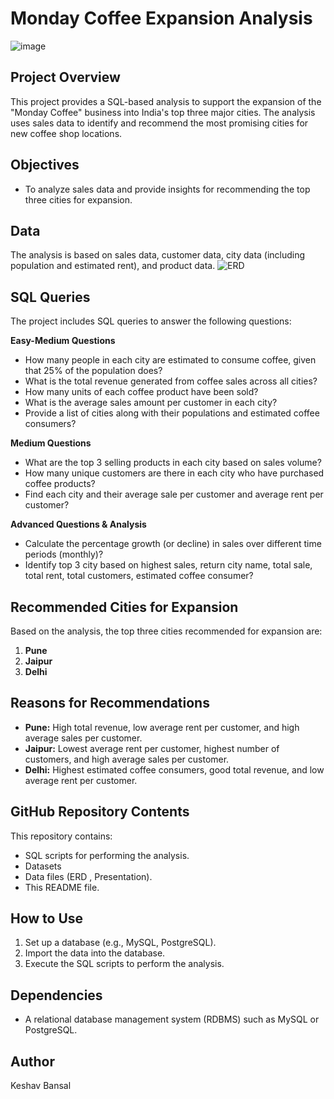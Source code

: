 #   Monday Coffee Expansion Analysis
![image](https://github.com/user-attachments/assets/31596355-ed23-4ba7-836e-bff66b2a4c41)


##   Project Overview

This project provides a SQL-based analysis to support the expansion of the "Monday Coffee" business into India's top three major cities. The analysis uses sales data to identify and recommend the most promising cities for new coffee shop locations.

##   Objectives

* To analyze sales data and provide insights for recommending the top three cities for expansion.

##   Data

The analysis is based on sales data, customer data, city data (including population and estimated rent), and product data.
![ERD](https://github.com/user-attachments/assets/920f01be-843d-4e08-9e35-b96aad9b62f7)


##   SQL Queries

The project includes SQL queries to answer the following questions:

**Easy-Medium Questions**

* How many people in each city are estimated to consume coffee, given that 25% of the population does?
* What is the total revenue generated from coffee sales across all cities?
* How many units of each coffee product have been sold?
* What is the average sales amount per customer in each city?
* Provide a list of cities along with their populations and estimated coffee consumers?

**Medium Questions**

* What are the top 3 selling products in each city based on sales volume?
* How many unique customers are there in each city who have purchased coffee products?
* Find each city and their average sale per customer and average rent per customer?

**Advanced Questions & Analysis**

* Calculate the percentage growth (or decline) in sales over different time periods (monthly)?
* Identify top 3 city based on highest sales, return city name, total sale, total rent, total customers, estimated coffee consumer?

##   Recommended Cities for Expansion

Based on the analysis, the top three cities recommended for expansion are:

1.  **Pune**
2.  **Jaipur**
3.  **Delhi**

##   Reasons for Recommendations

* **Pune:** High total revenue, low average rent per customer, and high average sales per customer.
* **Jaipur:** Lowest average rent per customer, highest number of customers, and high average sales per customer.
* **Delhi:** Highest estimated coffee consumers, good total revenue, and low average rent per customer.

##   GitHub Repository Contents

This repository contains:

* SQL scripts for performing the analysis.
* Datasets
* Data files (ERD , Presentation).
* This README file.

##   How to Use

1.  Set up a database (e.g., MySQL, PostgreSQL).
2.  Import the data into the database.
3.  Execute the SQL scripts to perform the analysis.

##   Dependencies

* A relational database management system (RDBMS) such as MySQL or PostgreSQL.

##   Author

Keshav Bansal

